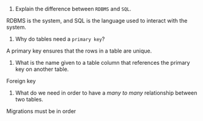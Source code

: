 1. Explain the difference between `RDBMS` and `SQL`.

RDBMS is the system, and SQL is the language used to interact with the system.

1. Why do tables need a `primary key`?

A primary key ensures that the rows in a table are unique.

1. What is the name given to a table column that references the primary key on another table.

Foreign key

1. What do we need in order to have a _many to many_ relationship between two tables.

Migrations must be in order